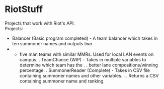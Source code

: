 # RiotStuff
Projects that work with Riot's API. <br />
Projects: <br />
- Balancer (Basic program completed) - A team balancer which takes in ten summoner names and outputs two
- -  five man teams with similar MMRs. Used for local LAN events on campus.
. TeamChance (WIP) - Takes in multiple variables to determine which team has the 
. . better lane compositions/winning percentage. 
. SummonerReader (Complete) - Takes in CSV file containing summoner names and other variables. 
. . Returns a CSV containing summoner name and ranking.
